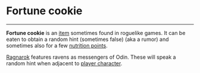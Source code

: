 # Fortune cookie

---

**Fortune cookie** is an [item](items.md) sometimes found in roguelike games. It can be eaten to obtain a random hint (sometimes false) (aka a rumor) and sometimes also for a few [nutrition points](hunger.md).

[Ragnarok](ragnarok.md) features ravens as messengers of Odin. These will speak a random hint when adjacent to [player character](player_character.md).
